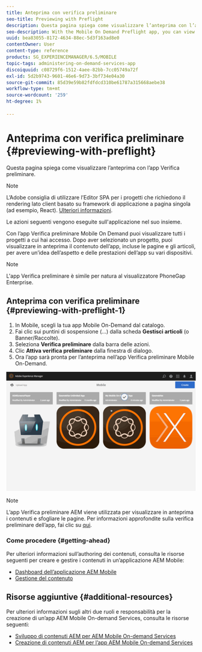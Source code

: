 ```yaml
---
title: Anteprima con verifica preliminare
seo-title: Previewing with Preflight
description: Questa pagina spiega come visualizzare l’anteprima con l’app Verifica preliminare.
seo-description: With the Mobile On Demand Preflight app, you can view all projects to which you have access. Follow this page to learn more about this.
uuid: bea83055-8172-4634-88ec-5d3f163ad8e0
contentOwner: User
content-type: reference
products: SG_EXPERIENCEMANAGER/6.5/MOBILE
topic-tags: administering-on-demand-services-app
discoiquuid: c08729f6-1512-4aee-82bb-7cc05749a72f
exl-id: 5d2b9743-9601-46e6-9d73-3bf734e04a30
source-git-commit: 85d39e59b82fdfdcd310be61787a315668aebe38
workflow-type: tm+mt
source-wordcount: '259'
ht-degree: 1%

---
```


# Anteprima con verifica preliminare {#previewing-with-preflight}

Questa pagina spiega come visualizzare l’anteprima con l’app Verifica preliminare.

>[!NOTE]
>
>L’Adobe consiglia di utilizzare l’Editor SPA per i progetti che richiedono il rendering lato client basato su framework di applicazione a pagina singola (ad esempio, React). [Ulteriori informazioni](/help/sites-developing/spa-overview.md).

Le azioni seguenti vengono eseguite sull&#39;applicazione nel suo insieme.

Con l’app Verifica preliminare Mobile On Demand puoi visualizzare tutti i progetti a cui hai accesso. Dopo aver selezionato un progetto, puoi visualizzare in anteprima il contenuto dell’app, incluse le pagine e gli articoli, per avere un’idea dell’aspetto e delle prestazioni dell’app su vari dispositivi.

>[!NOTE]
>
>L&#39;app Verifica preliminare è simile per natura al visualizzatore PhoneGap Enterprise.

## Anteprima con verifica preliminare {#previewing-with-preflight-1}

1. In Mobile, scegli la tua app Mobile On-Demand dal catalogo.
1. Fai clic sui puntini di sospensione (...) dalla scheda **Gestisci articoli** (o Banner/Raccolte).
1. Seleziona **Verifica preliminare** dalla barra delle azioni.
1. Clic **Attiva verifica preliminare** dalla finestra di dialogo.
1. Ora l’app sarà pronta per l’anteprima nell’app Verifica preliminare Mobile On-Demand.

![chlimage_1-8](assets/chlimage_1-8.gif)

>[!NOTE]
>
>L’app Verifica preliminare AEM viene utilizzata per visualizzare in anteprima i contenuti e sfogliare le pagine. Per informazioni approfondite sulla verifica preliminare dell’app, fai clic su [qui](https://helpx.adobe.com/digital-publishing-solution/help/aem-mobile-end-of-life-faq.html).

### Come procedere {#getting-ahead}

Per ulteriori informazioni sull’authoring dei contenuti, consulta le risorse seguenti per creare e gestire i contenuti in un’applicazione AEM Mobile:

* [Dashboard dell’applicazione AEM Mobile](/help/mobile/mobile-apps-ondemand-application-dashboard.md)
* [Gestione del contenuto](/help/mobile/mobile-apps-ondemand-manage-content-ondemand.md)

## Risorse aggiuntive {#additional-resources}

Per ulteriori informazioni sugli altri due ruoli e responsabilità per la creazione di un’app AEM Mobile On-demand Services, consulta le risorse seguenti:

* [Sviluppo di contenuti AEM per AEM Mobile On-demand Services](/help/mobile/aem-mobile-on-demand.md)
* [Creazione di contenuti AEM per l’app AEM Mobile On-demand Services](/help/mobile/mobile-apps-ondemand.md)
